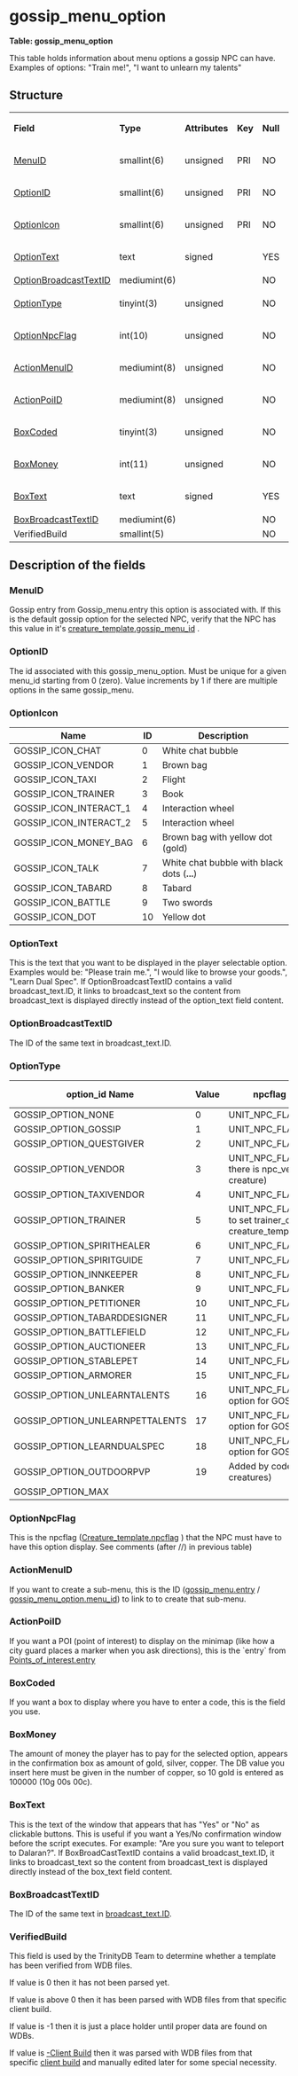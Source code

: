 # gossip\_menu\_option

**Table: gossip\_menu\_option**

This table holds information about menu options a gossip NPC can have. Examples of options: "Train me!", "I want to unlearn my talents"

## Structure

<table>
<tbody>
<tr class="odd">
<td><p><strong>Field</strong></p></td>
<td><p><strong>Type</strong></p></td>
<td><p><strong>Attributes</strong></p></td>
<td><p><strong>Key</strong></p></td>
<td><p><strong>Null</strong></p></td>
<td><p><strong>Default</strong></p></td>
<td><p><strong>Extra</strong></p></td>
<td><p><strong>Comment</strong></p></td>
</tr>
<tr class="even">
<td><p><a href="#menuid">MenuID</a></p></td>
<td><p>smallint(6)</p></td>
<td><p>unsigned</p></td>
<td><p>PRI</p></td>
<td><p>NO</p></td>
<td><p>0</p></td>
<td><p><br />
</p></td>
<td><p><br />
</p></td>
</tr>
<tr class="odd">
<td><p><a href="#id">OptionID</a></p></td>
<td><p>smallint(6)</p></td>
<td><p>unsigned</p></td>
<td><p>PRI</p></td>
<td><p>NO</p></td>
<td><p>0</p></td>
<td><p><br />
</p></td>
<td><p><br />
</p></td>
</tr>
<tr class="even">
<td><p><a href="#optionicon">OptionIcon</a></p></td>
<td><p>smallint(6)</p></td>
<td><p>unsigned</p></td>
<td><p>PRI</p></td>
<td><p>NO</p></td>
<td><p>0</p></td>
<td><p><br />
</p></td>
<td><p><br />
</p></td>
</tr>
<tr class="odd">
<td><p><a href="#optiontext">OptionText</a></p></td>
<td><p>text</p></td>
<td><p>signed</p></td>
<td><p><br />
</p></td>
<td><p>YES</p></td>
<td><p>NULL</p></td>
<td><p><br />
</p></td>
<td><p><br />
</p></td>
</tr>
<tr class="even">
<td><a href="#optionbroadcasttextid">OptionBroadcastTextID</a></td>
<td>mediumint(6)</td>
<td><br />
</td>
<td><br />
</td>
<td>NO</td>
<td><br />
</td>
<td><br />
</td>
<td><br />
</td>
</tr>
<tr class="odd">
<td><p><a href="#optionid">OptionType</a></p></td>
<td><p>tinyint(3)</p></td>
<td><p>unsigned</p></td>
<td><p><br />
</p></td>
<td><p>NO</p></td>
<td><p>0</p></td>
<td><p><br />
</p></td>
<td><p><br />
</p></td>
</tr>
<tr class="even">
<td><p><a href="#npcoptionnpcflag">OptionNpcFlag</a></p></td>
<td><p>int(10)</p></td>
<td><p>unsigned</p></td>
<td><p><br />
</p></td>
<td><p>NO</p></td>
<td><p>0</p></td>
<td><p><br />
</p></td>
<td><p><br />
</p></td>
</tr>
<tr class="odd">
<td><p><a href="#actionmenuid">ActionMenuID</a></p></td>
<td><p>mediumint(8)</p></td>
<td><p>unsigned</p></td>
<td><p><br />
</p></td>
<td><p>NO</p></td>
<td><p>0</p></td>
<td><p><br />
</p></td>
<td><p><br />
</p></td>
</tr>
<tr class="even">
<td><p><a href="#actionpoiid">ActionPoiID</a></p></td>
<td><p>mediumint(8)</p></td>
<td><p>unsigned</p></td>
<td><p><br />
</p></td>
<td><p>NO</p></td>
<td><p>0</p></td>
<td><p><br />
</p></td>
<td><p><br />
</p></td>
</tr>
<tr class="odd">
<td><p><a href="#boxcoded">BoxCoded</a></p></td>
<td><p>tinyint(3)</p></td>
<td><p>unsigned</p></td>
<td><p><br />
</p></td>
<td><p>NO</p></td>
<td><p>0</p></td>
<td><p><br />
</p></td>
<td><p><br />
</p></td>
</tr>
<tr class="even">
<td><p><a href="#boxmoney">BoxMoney</a></p></td>
<td><p>int(11)</p></td>
<td><p>unsigned</p></td>
<td><p><br />
</p></td>
<td><p>NO</p></td>
<td><p>0</p></td>
<td><p><br />
</p></td>
<td><p><br />
</p></td>
</tr>
<tr class="odd">
<td><p><a href="#boxtext">BoxText</a></p></td>
<td><p>text</p></td>
<td><p>signed</p></td>
<td><p><br />
</p></td>
<td><p>YES</p></td>
<td><p>NULL</p></td>
<td><p><br />
</p></td>
<td><p><br />
</p></td>
</tr>
<tr class="even">
<td><a href="#boxbroadcasttextid">BoxBroadcastTextID</a></td>
<td>mediumint(6)</td>
<td><br />
</td>
<td><br />
</td>
<td>NO</td>
<td>0</td>
<td><br />
</td>
<td><br />
</td>
</tr>
<tr class="odd">
<td>VerifiedBuild</td>
<td>smallint(5)</td>
<td><br />
</td>
<td><br />
</td>
<td>NO</td>
<td>0</td>
<td><br />
</td>
<td><br />
</td>
</tr>
</tbody>
</table>

## Description of the fields

### MenuID

Gossip entry from Gossip\_menu.entry this option is associated with.
If this is the default gossip option for the selected NPC, verify that the NPC has this value in it's [creature\_template.gossip\_menu\_id](http://www.azerothcore.org/wiki/creature_template#creature_template-gossip_menu_id) .

### OptionID

The id associated with this gossip\_menu\_option. Must be unique for a given menu\_id starting from 0 (zero).
Value increments by 1 if there are multiple options in the same gossip\_menu.

### OptionIcon

| Name                      | ID  | Description                                 |
|---------------------------|-----|---------------------------------------------|
| GOSSIP\_ICON\_CHAT        | 0   | White chat bubble                           |
| GOSSIP\_ICON\_VENDOR      | 1   | Brown bag                                   |
| GOSSIP\_ICON\_TAXI        | 2   | Flight                                      |
| GOSSIP\_ICON\_TRAINER     | 3   | Book                                        |
| GOSSIP\_ICON\_INTERACT\_1 | 4   | Interaction wheel                           |
| GOSSIP\_ICON\_INTERACT\_2 | 5   | Interaction wheel                           |
| GOSSIP\_ICON\_MONEY\_BAG  | 6   | Brown bag with yellow dot (gold)            |
| GOSSIP\_ICON\_TALK        | 7   | White chat bubble with black dots (**...**) |
| GOSSIP\_ICON\_TABARD      | 8   | Tabard                                      |
| GOSSIP\_ICON\_BATTLE      | 9   | Two swords                                  |
| GOSSIP\_ICON\_DOT         | 10  | Yellow dot                                  |

### OptionText

This is the text that you want to be displayed in the player selectable option. Examples would be: "Please train me.", "I would like to browse your goods.", "Learn Dual Spec".
If OptionBroadcastTextID contains a valid broadcast\_text.ID, it links to broadcast\_text so the content from broadcast\_text is displayed directly instead of the option\_text field content.

### OptionBroadcastTextID

The ID of the same text in broadcast\_text.ID.

### OptionType

|option_id Name|Value|npcflag Name (& comment)|npcflag value|
|--- |--- |--- |--- |
|GOSSIP_OPTION_NONE|0|UNIT_NPC_FLAG_NONE|0|
|GOSSIP_OPTION_GOSSIP|1|UNIT_NPC_FLAG_GOSSIP|1|
|GOSSIP_OPTION_QUESTGIVER|2|UNIT_NPC_FLAG_QUESTGIVER|2|
|GOSSIP_OPTION_VENDOR|3|UNIT_NPC_FLAG_VENDOR (Make sure there is npc_vendor data for this creature)|128|
|GOSSIP_OPTION_TAXIVENDOR|4|UNIT_NPC_FLAG_TAXIVENDOR|8192|
|GOSSIP_OPTION_TRAINER|5|UNIT_NPC_FLAG_TRAINER (Remember to set trainer_class in creature_template)|16|
|GOSSIP_OPTION_SPIRITHEALER|6|UNIT_NPC_FLAG_SPIRITHEALER|16384|
|GOSSIP_OPTION_SPIRITGUIDE|7|UNIT_NPC_FLAG_SPIRITGUIDE|32768|
|GOSSIP_OPTION_INNKEEPER|8|UNIT_NPC_FLAG_INNKEEPER|65536|
|GOSSIP_OPTION_BANKER|9|UNIT_NPC_FLAG_BANKER|131072|
|GOSSIP_OPTION_PETITIONER|10|UNIT_NPC_FLAG_PETITIONER|262144|
|GOSSIP_OPTION_TABARDDESIGNER|11|UNIT_NPC_FLAG_TABARDDESIGNER|524288|
|GOSSIP_OPTION_BATTLEFIELD|12|UNIT_NPC_FLAG_BATTLEFIELDPERSON|1048576|
|GOSSIP_OPTION_AUCTIONEER|13|UNIT_NPC_FLAG_AUCTIONEER|2097152|
|GOSSIP_OPTION_STABLEPET|14|UNIT_NPC_FLAG_STABLE|4194304|
|GOSSIP_OPTION_ARMORER|15|UNIT_NPC_FLAG_ARMORER (not used)|4096|
|GOSSIP_OPTION_UNLEARNTALENTS|16|UNIT_NPC_FLAG_TRAINER (bonus option for GOSSIP_OPTION_TRAINER)|16|
|GOSSIP_OPTION_UNLEARNPETTALENTS|17|UNIT_NPC_FLAG_TRAINER (bonus option for GOSSIP_OPTION_TRAINER)|16|
|GOSSIP_OPTION_LEARNDUALSPEC|18|UNIT_NPC_FLAG_TRAINER (bonus option for GOSSIP_OPTION_TRAINER)|16|
|GOSSIP_OPTION_OUTDOORPVP|19|Added by code (option for outdoor PvP creatures)||
|GOSSIP_OPTION_MAX||||


### OptionNpcFlag

This is the npcflag ([Creature\_template.npcflag](creature_template#creature_template-npcflag) ) that the NPC must have to have this option display. See comments (after //) in previous table)

### ActionMenuID

If you want to create a sub-menu, this is the ID ([gossip\_menu.entry](http://www.azerothcore.org/wiki/gossip_menu#entry) / [gossip\_menu\_option.menu\_id](http://www.azerothcore.org/wiki/gossip_menu_option#menu_id)) to link to to create that sub-menu.

### ActionPoiID

If you want a POI (point of interest) to display on the minimap (like how a city guard places a marker when you ask directions), this is the \`entry\` from [Points\_of\_interest.entry](http://www.azerothcore.org/wiki/points_of_interest#entry)

### BoxCoded

If you want a box to display where you have to enter a code, this is the field you use.

### BoxMoney

The amount of money the player has to pay for the selected option, appears in the confirmation box as amount of gold, silver, copper.
The DB value you insert here must be given in the number of copper, so 10 gold is entered as 100000 (10g 00s 00c).

### BoxText

This is the text of the window that appears that has "Yes" or "No" as clickable buttons. This is useful if you want a Yes/No confirmation window before the script executes. For example: "Are you sure you want to teleport to Dalaran?".
If BoxBroadCastTextID contains a valid broadcast\_text.ID, it links to broadcast\_text so the content from broadcast\_text is displayed directly instead of the box\_text field content.

### BoxBroadcastTextID

The ID of the same text in [broadcast\_text.ID](http://www.azerothcore.org/wiki/broadcast_text#broadcast_text-ID).

### VerifiedBuild

This field is used by the TrinityDB Team to determine whether a template has been verified from WDB files.

If value is 0 then it has not been parsed yet.

If value is above 0 then it has been parsed with WDB files from that specific client build.

If value is -1 then it is just a place holder until proper data are found on WDBs.

If value is [-Client Build](http://archive.trinitycore.info/DB:Auth:realmlist#gamebuild "DB:Auth:realmlist") then it was parsed with WDB files from that specific [client build](http://archive.trinitycore.info/DB:Auth:realmlist#gamebuild "DB:Auth:realmlist") and manually edited later for some special necessity.
